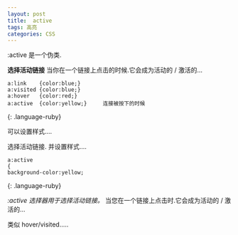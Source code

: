 ```yaml
---
layout: post
title:  active
tags: 高亮
categories: CSS
---
```

:active 是一个伪类.





**选择活动链接**
当你在一个链接上点击的时候.它会成为活动的 / 激活的...

~~~
a:link    {color:blue;}
a:visited {color:blue;}
a:hover   {color:red;}
a:active  {color:yellow;}     连接被按下的时候
~~~
{: .language-ruby}

可以设置样式....




选择活动链接.  并设置样式....
~~~
a:active
{ 
background-color:yellow;
~~~
{: .language-ruby}


*:active 选择器用于选择活动链接。*
当您在一个链接上点击时.它会成为活动的 / 激活的...

类似 hover/visited.....